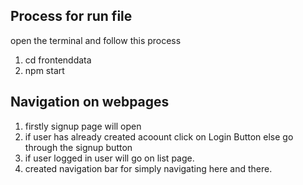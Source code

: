 ## Process for run file
open the terminal and follow this process
1. cd frontenddata
2. npm start

## Navigation on webpages

1. firstly signup page will open
2. if user has already created acoount click on Login Button else go through the signup button
3. if user logged in user will go on list page.
4. created navigation bar for simply navigating here and there.


